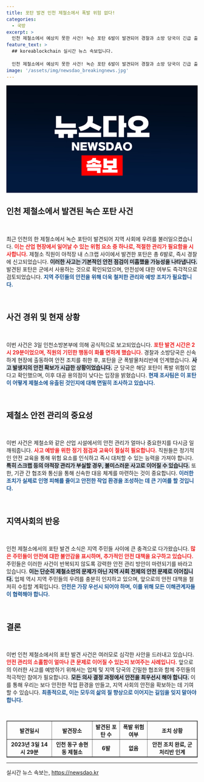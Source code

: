 ```yaml
---
title: 포탄 발견 인천 제철소에서 폭발 위험 없다!
categories:
  - 국방
excerpt: >
  인천 제철소에서 예상치 못한 사건! 녹슨 포탄 6발이 발견되어 경찰과 소방 당국이 긴급 출동했습니다. 폭발 위험은 없지만, 그 경위가 궁금하다면 클릭하세요!
feature_text: >
  ## koreablockchain 실시간 뉴스 속보입니다.

  인천 제철소에서 예상치 못한 사건! 녹슨 포탄 6발이 발견되어 경찰과 소방 당국이 긴급 출동했습니다. 폭발 위험은 없지만, 그 경위가 궁금하다면 클릭하세요!
image: '/assets/img/newsdao_breakingnews.jpg'
---
```


<p><img src="/assets/img/newsdao_breakingnews.jpg" alt="koreablockchain 속보" /></p>

<h2 data-ke-size="size26">인천 제철소에서 발견된 녹슨 포탄 사건</h2>

<p data-ke-size="size16">&nbsp;</p>

<p>최근 인천의 한 제철소에서 녹슨 포탄이 발견되어 지역 사회에 우려를 불러일으켰습니다. <b><span style="color: #ee2323;">이는 산업 현장에서 일어날 수 있는 위험 요소 중 하나로, 적절한 관리가 필요함을 시사합니다.</span></b> 제철소 직원이 야적장 내 스크랩 사이에서 발견한 포탄은 총 6발로, 즉시 경찰에 신고되었습니다. <b><span style="background-color: #21538527;">이러한 사고는 기본적인 안전 점검이 미흡했을 가능성을 나타냅니다.</span></b> 발견된 포탄은 군에서 사용하는 것으로 확인되었으며, 안전성에 대한 여부도 즉각적으로 검토되었습니다. <b><span style="color: #1a5490;">지역 주민들의 안전을 위해 더욱 철저한 관리와 예방 조치가 필요합니다.</span></b></p>

<p data-ke-size="size16">&nbsp;</p>

<h2 data-ke-size="size26">사건 경위 및 현재 상황</h2>

<p data-ke-size="size16">&nbsp;</p>

<p>이번 사건은 3일 인천소방본부에 의해 공식적으로 보고되었습니다. <b><span style="color: #ee2323;">포탄 발견 시간은 2시 29분이었으며, 직원의 기민한 행동이 화를 면하게 했습니다.</span></b> 경찰과 소방당국은 신속하게 현장에 출동하여 안전 조치를 취한 후, 포탄을 군 폭발물처리반에 인계했습니다. <b><span style="background-color: #21538527;">사고 발생지의 안전 확보가 시급한 상황이었습니다.</span></b> 군 당국은 해당 포탄이 폭발 위험이 없다고 확인했으며, 이후 대공 용의점이 낮다는 입장을 밝혔습니다. <b><span style="color: #1a5490;">현재 조사팀은 이 포탄이 어떻게 제철소에 유출된 것인지에 대해 면밀히 조사하고 있습니다.</span></b></p>

<p data-ke-size="size16">&nbsp;</p>

<h2 data-ke-size="size26">제철소 안전 관리의 중요성</h2>

<p data-ke-size="size16">&nbsp;</p>

<p>이번 사건은 제철소와 같은 산업 시설에서의 안전 관리가 얼마나 중요한지를 다시금 일깨워줍니다. <b><span style="color: #ee2323;">사고 예방을 위한 정기 점검과 교육이 절실히 필요합니다.</span></b> 직원들은 정기적인 안전 교육을 통해 위험 요소를 인식하고 즉시 대처할 수 있는 능력을 가져야 합니다. <b><span style="background-color: #21538527;">특히 스크랩 등의 야적장 관리가 부실할 경우, 불미스러운 사고로 이어질 수 있습니다.</span></b> 또한, 기관 간 협조와 통신을 통해 신속한 대응 체계를 마련하는 것이 중요합니다. <b><span style="color: #1a5490;">이러한 조치가 실제로 인명 피해를 줄이고 안전한 작업 환경을 조성하는 데 큰 기여를 할 것입니다.</span></b></p>

<p data-ke-size="size16">&nbsp;</p>

<h2 data-ke-size="size26">지역사회의 반응</h2>

<p data-ke-size="size16">&nbsp;</p>

<p>인천 제철소에서의 포탄 발견 소식은 지역 주민들 사이에 큰 충격으로 다가왔습니다. <b><span style="color: #ee2323;">많은 주민들이 안전에 대한 불안감을 표시하며, 추가적인 안전 대책을 요구하고 있습니다.</span></b> 주민들은 이러한 사건이 반복되지 않도록 강력한 안전 관리 방안이 마련되기를 바라고 있습니다. <b><span style="background-color: #21538527;">이는 단순히 제철소만의 문제가 아닌 지역 사회 전체의 안전 문제로 이어집니다.</span></b> 업체 역시 지역 주민들의 우려를 충분히 인지하고 있으며, 앞으로의 안전 대책을 철저히 수립할 계획입니다. <b><span style="color: #1a5490;">안전은 가장 우선시 되어야 하며, 이를 위해 모든 이해관계자들이 협력해야 합니다.</span></b></p>

<p data-ke-size="size16">&nbsp;</p>

<h2 data-ke-size="size26">결론</h2>

<p data-ke-size="size16">&nbsp;</p>

<p>이번 인천 제철소에서의 포탄 발견 사건은 여러모로 심각한 사안을 드러내고 있습니다. <b><span style="color: #ee2323;">안전 관리의 소홀함이 얼마나 큰 문제로 이어질 수 있는지 보여주는 사례입니다.</span></b> 앞으로의 이러한 사고를 예방하기 위해서는 업체 및 지역 당국의 긴밀한 협조와 함께 주민들의 적극적인 참여가 필요합니다. <b><span style="background-color: #21538527;">모든 의사 결정 과정에서 안전을 최우선시 해야 합니다.</span></b> 이를 통해 우리는 보다 안전한 작업 환경을 만들고, 지역 사회의 안전을 확보하는 데 기여할 수 있습니다. <b><span style="color: #1a5490;">최종적으로, 이는 모두의 삶의 질 향상으로 이어지는 길임을 잊지 말아야 합니다.</span></b></p>

<p data-ke-size="size16">&nbsp;</p>

<table style="width: 100%; border-collapse: collapse;" border="1">
    <thead>
        <tr>
            <th style="text-align: center;">발견일시</th>
            <th style="text-align: center;">발견장소</th>
            <th style="text-align: center;">발견된 포탄 수</th>
            <th style="text-align: center;">폭발 위험 여부</th>
            <th style="text-align: center;">조치 상황</th>
        </tr>
    </thead>
    <tbody>
        <tr>
            <td style="text-align: center; height: 17px;"><b>2023년 3일 14시 29분</b></td>
            <td style="text-align: center; height: 17px;"><b>인천 동구 송현동 제철소</b></td>
            <td style="text-align: center; height: 17px;"><b>6발</b></td>
            <td style="text-align: center; height: 17px;"><b>없음</b></td>
            <td style="text-align: center; height: 17px;"><b>안전 조치 완료, 군 처리반 인계</b></td>
        </tr>
    </tbody>
</table>

<hr />
실시간 뉴스 속보는, <a href="https://newsdao.kr" rel="dofollow">https://newsdao.kr</a>


